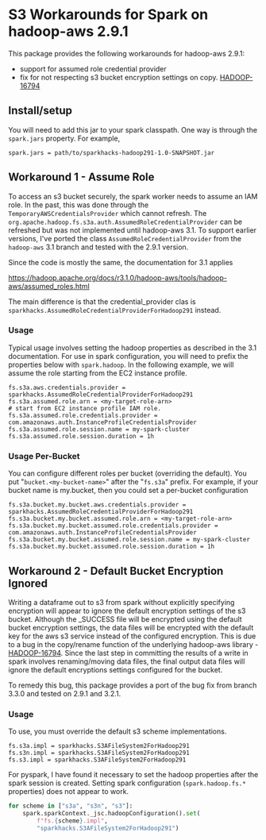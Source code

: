 # S3 Workarounds for Spark on hadoop-aws 2.9.1

This package provides the following workarounds for hadoop-aws 2.9.1:
- support for assumed role credential provider
- fix for not respecting s3 bucket encryption settings on copy.
 [HADOOP-16794](https://issues.apache.org/jira/browse/HADOOP-16794)

## Install/setup

You will need to add this jar to your spark classpath.
One way is through the `spark.jars` property. For example,

```properties
spark.jars = path/to/sparkhacks-hadoop291-1.0-SNAPSHOT.jar
```

## Workaround 1 - Assume Role

To access an s3 bucket securely, the spark worker needs to assume an IAM role.
In the past, this was done through the `TemporaryAWSCredentialsProvider` which cannot refresh.
The `org.apache.hadoop.fs.s3a.auth.AssumedRoleCredentialProvider` can be refreshed but
was not implemented until hadoop-aws 3.1.
To support earlier versions, I've ported the class `AssumedRoleCredentialProvider` from the
`hadoop-aws` 3.1 branch and tested with the 2.9.1 version.

Since the code is mostly the same, the documentation for 3.1 applies

https://hadoop.apache.org/docs/r3.1.0/hadoop-aws/tools/hadoop-aws/assumed_roles.html

The main difference is that the credential_provider clas is
 `sparkhacks.AssumedRoleCredentialProviderForHadoop291` instead.

### Usage

Typical usage involves setting the hadoop properties as described in the 3.1 documentation.
For use in spark configuration, you will need to prefix the properties below with `spark.hadoop`.
In the following example, we will assume the role starting from the EC2 instance profile.

```properties
fs.s3a.aws.credentials.provider = sparkhacks.AssumedRoleCredentialProviderForHadoop291
fs.s3a.assumed.role.arn = <my-target-role-arn>
# start from EC2 instance profile IAM role.
fs.s3a.assumed.role.credentials.provider = com.amazonaws.auth.InstanceProfileCredentialsProvider
fs.s3a.assumed.role.session.name = my-spark-cluster
fs.s3a.assumed.role.session.duration = 1h
```

### Usage Per-Bucket

You can configure different roles per bucket (overriding the default).
You put "`bucket.<my-bucket-name>`" after the "`fs.s3a`" prefix.
For example, if your bucket name is my.bucket, then you could set a per-bucket configuration

```properties
fs.s3a.bucket.my.bucket.aws.credentials.provider = sparkhacks.AssumedRoleCredentialProviderForHadoop291
fs.s3a.bucket.my.bucket.assumed.role.arn = <my-target-role-arn>
fs.s3a.bucket.my.bucket.assumed.role.credentials.provider = com.amazonaws.auth.InstanceProfileCredentialsProvider
fs.s3a.bucket.my.bucket.assumed.role.session.name = my-spark-cluster
fs.s3a.bucket.my.bucket.assumed.role.session.duration = 1h
```

## Workaround 2 - Default Bucket Encryption Ignored

Writing a dataframe out to s3 from spark without explicitly specifying encryption will appear to ignore
 the default encryption settings of the s3 bucket. Although the _SUCCESS file will be encrypted using the
 default bucket encryption settings, the data files will be encrypted with the default key for the aws s3 service
 instead of the configured encryption.
This is due to a bug in the copy/rename function of the underlying hadoop-aws library -
[HADOOP-16794](https://issues.apache.org/jira/browse/HADOOP-16794).
Since the last step in committing the results of a write in spark involves renaming/moving data files,
the final output data files will ignore the default encryptions settings configured
for the bucket.

To remedy this bug, this package provides a port of the bug fix from branch 3.3.0 and tested on 2.9.1 and 3.2.1.

### Usage

To use, you must override the default s3 scheme implementations.

```properties
fs.s3a.impl = sparkhacks.S3AFileSystem2ForHadoop291
fs.s3n.impl = sparkhacks.S3AFileSystem2ForHadoop291
fs.s3.impl = sparkhacks.S3AFileSystem2ForHadoop291
```

For pyspark, I have found it necessary to set the hadoop properties after the spark session is created.
Setting spark configuration (`spark.hadoop.fs.*` properties) does not appear to work.

```python
for scheme in ["s3a", "s3n", "s3"]:
    spark.sparkContext._jsc.hadoopConfiguration().set(
        f"fs.{scheme}.impl",
        "sparkhacks.S3AFileSystem2ForHadoop291")
```
